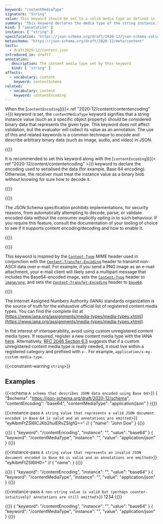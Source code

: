 ```yaml
---
keyword: "contentMediaType"
signature: "String"
value: This keyword should be set to a valid media type as defined in [RFC 2046](https://www.rfc-editor.org/rfc/rfc2046.html), like the registered [IANA](https://www.iana.org/assignments/media-types/media-types.xhtml) media types
summary: "This keyword declares the media type of the string instance."
kind: [ "annotation" ]
instance: [ "string" ]
specification: "https://json-schema.org/draft/2020-12/json-schema-validation.html#section-8.4"
metaschema: "https://json-schema.org/draft/2020-12/meta/content"
tests:
  - draft2020-12/content.json
introduced_in: draft7
annotation:
   description: The content media type set by this keyword
   kind: [ "string" ]
affects:
  - vocabulary: content
    keyword: contentSchema
related:
  - vocabulary: content
    keyword: contentEncoding
---
```


When the [`contentEncoding`]({{< ref "2020-12/content/contentencoding" >}})
keyword is set, the `contentMediaType` keyword signifies that a string instance
value (such as a specific object property) should be considered binary data
that represents the given type. This keyword does not affect validation, but
the evaluator will collect its value as an annotation.  The use of this and
related keywords is a common technique to encode and describe arbitrary binary
data (such as image, audio, and video) in JSON.

{{<best-practice>}}

It is recommended to set this keyword along with the [`contentEncoding`]({{<
ref "2020-12/content/contentencoding" >}}) keyword to declare the encoding used
to serialised the data (for example, Base 64 encoding).  Otherwise, the
receiver must treat the instance value as a binary blob without knowing for
sure how to decode it.

{{</best-practice>}}

{{<common-pitfall>}}

The JSON Schema specification prohibits implementations, for security reasons,
from automatically attempting to decode, parse, or validate encoded data
without the consumer explicitly opting in to such behaviour. If you require
this feature, consult the documentation of your tooling of choice to see if it
supports content encoding/decoding and how to enable it.

{{</common-pitfall>}}

{{<learning-more>}}

This keyword is inspired by the
[`Content-Type`](https://www.rfc-editor.org/rfc/rfc2045.html#section-5) MIME
header used in conjunction with the
[`Content-Transfer-Encoding`](https://www.rfc-editor.org/rfc/rfc2045.html#section-6)
header to transmit non-ASCII data over e-mail. For example, if you send a PNG
image as an e-mail attachment, your e-mail client will likely send a multipart
message that includes the Base64-encoded image, sets the
[`Content-Type`](https://www.rfc-editor.org/rfc/rfc2045.html#section-5) header
to [`image/png`](https://www.iana.org/assignments/media-types/image/png), and
sets the
[`Content-Transfer-Encoding`](https://www.rfc-editor.org/rfc/rfc2045.html#section-6)
header to
[`base64`](https://datatracker.ietf.org/doc/html/rfc2045#section-6.1).

{{</learning-more>}}

The Internet Assigned Numbers Authority (IANA) standards organization is the
source of truth for the exhaustive official list of registered content media
types. You can find the complete list at
[https://www.iana.org/assignments/media-types/media-types.xhtml](https://www.iana.org/assignments/media-types/media-types.xhtml).

In the interest of interoperability, avoid using custom unregistered content
media types. If required, register a new content media type with the IANA
[here](https://www.iana.org/form/media-types).  Alternatively, [RFC 2046
Section 6.3](https://datatracker.ietf.org/doc/html/rfc2046) suggests that if a
custom unregistered content media type is really needed, it must live within a
registered category and prefixed with `x-`.  For example,
`application/x-my-custom-media-type`.

{{<constraint-warning `string`>}}

## Examples

{{<schema `A schema that describes JSON data encoded using Base 64`>}}
{
  "$schema": "https://json-schema.org/draft/2020-12/schema",
  "contentEncoding": "base64",
  "contentMediaType": "application/json"
}
{{</schema>}}

{{<instance-pass `A string value that represents a valid JSON document encoded in Base 64 is valid and an annotations are emitted`>}}
"eyAibmFtZSI6ICJKb2huIERvZSIgfQ==" // { "name": "John Doe" }
{{</instance-pass>}}

{{<instance-annotation>}}
{ "keyword": "/contentEncoding", "instance": "", "value": "base64" }
{ "keyword": "/contentMediaType", "instance": "", "value": "application/json" }
{{</instance-annotation>}}

{{<instance-pass `A string value that represents an invalid JSON document encoded in Base 64 is valid and an annotations are emitted`>}}
"eyAibmFtZSI6IH0=" // { "name": }
{{</instance-pass>}}

{{<instance-annotation>}}
{ "keyword": "/contentEncoding", "instance": "", "value": "base64" }
{ "keyword": "/contentMediaType", "instance": "", "value": "application/json" }
{{</instance-annotation>}}

{{<instance-pass `A non-string value is valid but (perhaps counter-intuitively) annotations are still emitted`>}}
1234
{{</instance-pass>}}

{{<instance-annotation>}}
{ "keyword": "/contentEncoding", "instance": "", "value": "base64" }
{ "keyword": "/contentMediaType", "instance": "", "value": "application/json" }
{{</instance-annotation>}}
